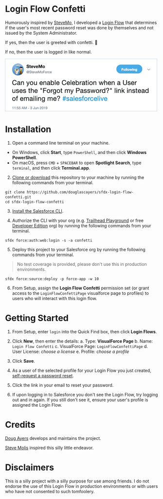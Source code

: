 # Login Flow Confetti

Humorously inspired by [SteveMo](https://twitter.com/SteveMoForce/status/1135590776036057089),
I developed a [Login Flow](https://developer.salesforce.com/docs/atlas.en-us.securityImplGuide.meta/securityImplGuide/security_login_flow_create.htm)
that determines if the user's most recent password reset was done by themselves and not issued by the System Administrator.

If yes, then the user is greeted with confetti. 🎉

If no, then the user is logged in like normal.

![screenshot](images/stevemo.png)


# Installation

1. Open a command line terminal on your machine.
  * On Windows, click **Start**, type `PowerShell`, and then click **Windows PowerShell**.
  * On macOS, press `CMD` + `SPACEBAR` to open **Spotlight Search**, type `terminal`, and then click **Terminal.app**.

2. [Clone or download](https://help.github.com/en/articles/cloning-a-repository) this repository to your machine by running the following commands from your terminal.

```
git clone https://github.com/douglascayers/sfdx-login-flow-confetti.git
cd sfdx-login-flow-confetti
```

3. [Install the Salesforce CLI](https://developer.salesforce.com/tools/sfdxcli).

4. Authorize the CLI with your org (e.g. [Trailhead Playground](https://trailhead.salesforce.com/content/learn/modules/trailhead_playground_management) or free [Developer Edition](https://developer.salesforce.com/signup?d=70130000000td6N) org) by running the following commands from your terminal.

```
sfdx force:auth:web:login -s -a confetti
```

5. Deploy this project to your Salesforce org by running the following commands from your terminal.

> No test coverage is provided, please don't use this in production environments.

```
sfdx force:source:deploy -p force-app -w 10
```

6. From Setup, assign the **Login Flow Confetti** permission set (or grant access to the `LoginFlowConfettiPage` visualforce page to profiles) to users who will interact with this login flow.


# Getting Started

1. From Setup, enter `login` into the Quick Find box, then click **Login Flows**.

2. Click **New**, then enter the details:
  a. Type: **VisualForce Page**
  b. Name: `Login Flow Confetti`
  c. VisualForce Page: `LoginFlowConfettiPage`
  d. User License: *choose a license*
  e. Profile: *choose a profile*

3. Click **Save**.

4. As a user of the selected profile for your Login Flow you just created, [self-request a password reset](https://login.salesforce.com/secur/forgotpassword.jsp).

5. Click the link in your email to reset your password.

6. If upon logging in to Salesforce you don't see the Login Flow, try logging out and in again. If you still don't see it, ensure your user's profile is assigned the Login Flow.


# Credits

[Doug Ayers](https://douglascayers.com/) develops and maintains the project.

[Steve Molis](https://twitter.com/SteveMoForce) inspired this silly little endeavor.


# Disclaimers

This is a silly project with a silly purpose for use among friends.
I do not endorse the use of this Login Flow in production environments
or with users who have not consented to such tomfoolery.